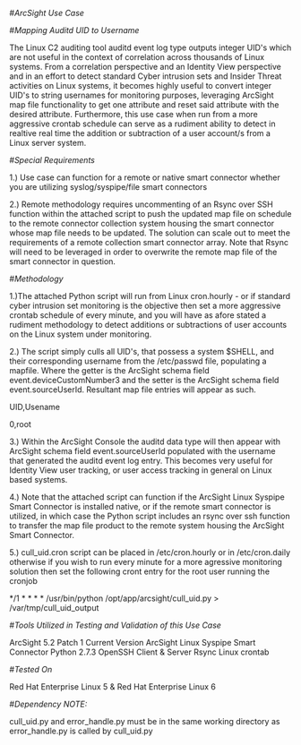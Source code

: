 #*ArcSight Use Case* 

#*Mapping Auditd UID to Username*

The Linux C2 auditing tool auditd event log type outputs integer UID's which are not useful in the context of correlation across thousands of Linux systems. From a correlation perspective and an Identity View perspective and in an effort to detect standard Cyber intrusion sets and Insider Threat activities on Linux systems, it becomes highly useful to convert integer UID's to string usernames for monitoring purposes, leveraging ArcSight map file functionality to get one attribute and reset said attribute with the desired attribute. Furthermore, this use case when run from a more aggressive crontab schedule can serve as a rudiment ability to detect in realtive real time the addition or subtraction of a user account/s from a 
Linux server system.

#*Special Requirements*


1.) Use case can function for a remote or native smart connector whether you are utilizing syslog/syspipe/file smart connectors

2.) Remote methodology requires uncommenting of an Rsync over SSH function within the attached script to push the updated map file on schedule to the remote connector collection system housing the smart connector whose map file needs to be updated. The solution can scale out to meet the requirements of a remote collection smart connector array. Note that Rsync will need to be leveraged in order to overwrite the remote map file of the smart connector in question.

#*Methodology*

1.)The attached Python script will run from Linux cron.hourly - or if standard cyber intrusion set monitoring is the objective then set a more aggressive crontab schedule of every minute, and you will have as afore stated a rudiment methodology to detect additions or subtractions of user accounts on the Linux system under monitoring.

2.) The script simply culls all UID's, that possess a system $SHELL, and their corresponding username from the /etc/passwd file, populating a mapfile. Where the getter is the ArcSight schema field event.deviceCustomNumber3 and the setter is the ArcSight schema field event.sourceUserId.
Resultant map file entries will appear as such.

UID,Usename

0,root


3.) Within the ArcSight Console the auditd data type will then appear with ArcSight schema field event.sourceUserId populated with the username that generated the auditd event log entry. This becomes very useful for Identity View user tracking, or user access tracking in general on Linux based systems.

4.) Note that the attached script can function if the ArcSight Linux Syspipe Smart Connector is installed native, or if the remote smart connector is utilized, in which case the Python script includes an rsync over ssh function to transfer the map file product to the remote system housing the ArcSight Smart Connector.

5.) cull_uid.cron script can be placed in /etc/cron.hourly or in /etc/cron.daily otherwise if you wish to run every minute for a more agressive monitoring solution then set the following cront entry for the root user running the cronjob

*/1 * * * * /usr/bin/python /opt/app/arcsight/cull_uid.py > /var/tmp/cull_uid_output

#*Tools Utilized in Testing and Validation of this Use Case*

ArcSight 5.2 Patch 1
Current Version ArcSight Linux Syspipe Smart Connector
Python 2.7.3
OpenSSH Client & Server
Rsync
Linux crontab

#*Tested On*

Red Hat Enterprise Linux 5 & Red Hat Enterprise Linux 6

#*Dependency NOTE:*

cull_uid.py and error_handle.py must be in the same working directory as error_handle.py is called by cull_uid.py
